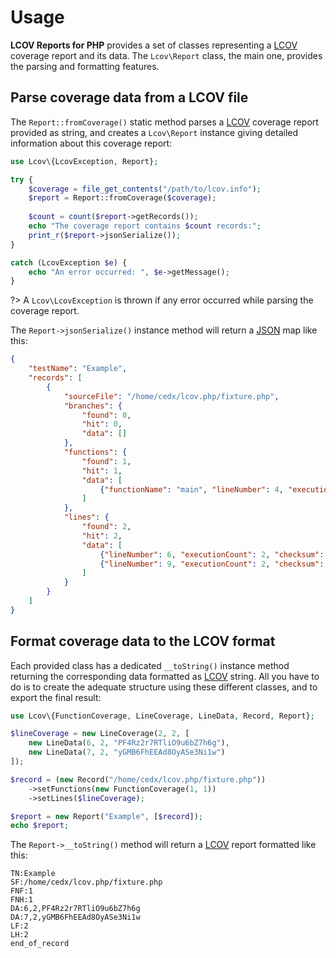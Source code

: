 # Usage
**LCOV Reports for PHP** provides a set of classes representing a [LCOV](http://ltp.sourceforge.net/coverage/lcov.php) coverage report and its data.
The `Lcov\Report` class, the main one, provides the parsing and formatting features.

## Parse coverage data from a LCOV file
The `Report::fromCoverage()` static method parses a [LCOV](http://ltp.sourceforge.net/coverage/lcov.php) coverage report provided as string, and creates a `Lcov\Report` instance giving detailed information about this coverage report:

```php
use Lcov\{LcovException, Report};

try {
	$coverage = file_get_contents("/path/to/lcov.info");
	$report = Report::fromCoverage($coverage);
	
	$count = count($report->getRecords());
	echo "The coverage report contains $count records:";
	print_r($report->jsonSerialize());
}

catch (LcovException $e) {
	echo "An error occurred: ", $e->getMessage();
}
```

?> A `Lcov\LcovException` is thrown if any error occurred while parsing the coverage report.

The `Report->jsonSerialize()` instance method will return a [JSON](https://www.json.org) map like this:

```json
{
	"testName": "Example",
	"records": [
		{
			"sourceFile": "/home/cedx/lcov.php/fixture.php",
			"branches": {
				"found": 0,
				"hit": 0,
				"data": []
			},
			"functions": {
				"found": 1,
				"hit": 1,
				"data": [
					{"functionName": "main", "lineNumber": 4, "executionCount": 2}
				]
			},
			"lines": {
				"found": 2,
				"hit": 2,
				"data": [
					{"lineNumber": 6, "executionCount": 2, "checksum": "PF4Rz2r7RTliO9u6bZ7h6g"},
					{"lineNumber": 9, "executionCount": 2, "checksum": "y7GE3Y4FyXCeXcrtqgSVzw"}
				]
			}
		}
	]
}
```

## Format coverage data to the LCOV format
Each provided class has a dedicated `__toString()` instance method returning the corresponding data formatted as [LCOV](http://ltp.sourceforge.net/coverage/lcov.php) string.
All you have to do is to create the adequate structure using these different classes, and to export the final result:

```php
use Lcov\{FunctionCoverage, LineCoverage, LineData, Record, Report};

$lineCoverage = new LineCoverage(2, 2, [
	new LineData(6, 2, "PF4Rz2r7RTliO9u6bZ7h6g"),
	new LineData(7, 2, "yGMB6FhEEAd8OyASe3Ni1w")
]);

$record = (new Record("/home/cedx/lcov.php/fixture.php"))
	->setFunctions(new FunctionCoverage(1, 1))
	->setLines($lineCoverage);

$report = new Report("Example", [$record]);
echo $report;
```

The `Report->__toString()` method will return a [LCOV](http://ltp.sourceforge.net/coverage/lcov.php) report formatted like this:

```
TN:Example
SF:/home/cedx/lcov.php/fixture.php
FNF:1
FNH:1
DA:6,2,PF4Rz2r7RTliO9u6bZ7h6g
DA:7,2,yGMB6FhEEAd8OyASe3Ni1w
LF:2
LH:2
end_of_record
```

